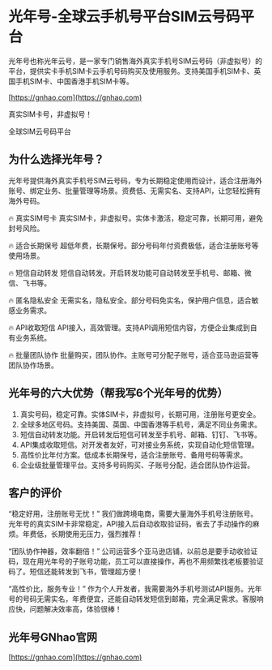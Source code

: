 # 光年号-全球云手机号平台SIM云号码平台
光年号也称光年云号，是一家专门销售海外真实手机号SIM云号码（非虚拟号）的平台，提供实卡手机SIM卡云手机号码购买及使用服务。支持美国手机SIM卡、英国手机SIM卡、中国香港手机SIM卡等。

[https://gnhao.com](https://gnhao.com)


真实SIM卡号，非虚拟号！

全球SIM云号码平台




## 为什么选择光年号？
光年号提供海外真实手机号SIM云号码，专为长期稳定使用而设计，适合注册海外账号、绑定业务、批量管理等场景。资费低、无需实名、支持API，让您轻松拥有海外号码。

🔥 真实SIM号卡
真实SIM卡，非虚拟号。实体卡激活，稳定可靠，长期可用，避免封号风险。

🔥 适合长期保号
超低年费，长期保号。部分号码年付资费极低，适合注册账号等使用场景。

🔥 短信自动转发
短信自动转发。开启转发功能可自动转发至手机号、邮箱、微信、飞书等。

🔥 匿名隐私安全
无需实名，隐私安全。部分号码免实名，保护用户信息，适合敏感业务需求。

🔥 API收取短信
API接入，高效管理。支持API调用短信内容，方便企业集成到自有业务系统。

🔥 批量团队协作
批量购买，团队协作。主账号可分配子账号，适合亚马逊运营等团队协作场景。


## 光年号的六大优势（帮我写6个光年号的优势）
1. 真实号码，稳定可靠。实体SIM卡，非虚拟号，长期可用，注册账号更安全。
2. 全球多地区号码。支持美国、英国、中国香港等手机号，满足不同业务需求。
3. 短信自动转发功能。开启转发后短信可转发至手机号、邮箱、钉钉、飞书等。
4. API集成收取短信。对开发者友好，可对接业务系统，实现自动化短信管理。
5. 高性价比年付方案。低成本长期保号，适合注册账号、备用号码等需求。
6. 企业级批量管理平台。支持多号码购买、子账号分配，适合团队协作运营。


## 客户的评价
“稳定好用，注册账号无忧！”
我们做跨境电商，需要大量海外手机号注册账号。光年号的真实SIM卡非常稳定，API接入后自动收取验证码，省去了手动操作的麻烦。年费低，长期使用无压力，强烈推荐！

“团队协作神器，效率翻倍！”
公司运营多个亚马逊店铺，以前总是要手动收验证码，现在用光年号的子账号功能，员工可以直接操作，再也不用频繁找老板要验证码了。短信还能转发到飞书，管理超方便！

“高性价比，服务专业！”
作为个人开发者，我需要海外手机号测试API服务。光年号的号码无需实名，年费便宜，还能自动转发短信到邮箱，完全满足需求。客服响应快，问题解决效率高，体验很棒！


## 光年号GNhao官网
[https://gnhao.com](https://gnhao.com)

